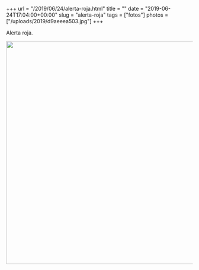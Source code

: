+++
url = "/2019/06/24/alerta-roja.html"
title = ""
date = "2019-06-24T17:04:00+00:00"
slug = "alerta-roja"
tags = ["fotos"]
photos = ["/uploads/2019/d9aeeea503.jpg"]
+++

Alerta roja.

<img src="/uploads/2019/d9aeeea503.jpg" width="600" height="600" alt="" />
